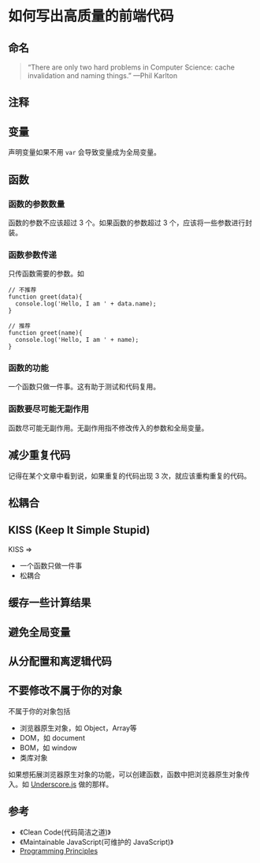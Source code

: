 # 如何写出高质量的前端代码
## 命名
> “There are only two hard problems in Computer Science: cache invalidation and naming
things.” —Phil Karlton

## 注释

## 变量
声明变量如果不用 `var` 会导致变量成为全局变量。

## 函数
### 函数的参数数量
函数的参数不应该超过 3 个。如果函数的参数超过 3 个，应该将一些参数进行封装。

### 函数参数传递
只传函数需要的参数。如
```
// 不推荐
function greet(data){
  console.log('Hello, I am ' + data.name);
}

// 推荐
function greet(name){
  console.log('Hello, I am ' + name);
}
```

### 函数的功能
一个函数只做一件事。这有助于测试和代码复用。

### 函数要尽可能无副作用
函数尽可能无副作用。无副作用指不修改传入的参数和全局变量。

## 减少重复代码
记得在某个文章中看到说，如果重复的代码出现 3 次，就应该重构重复的代码。

## 松耦合

## KISS (Keep It Simple Stupid)
KISS =>
* 一个函数只做一件事
* 松耦合

## 缓存一些计算结果


## 避免全局变量

## 从分配置和离逻辑代码

## 不要修改不属于你的对象
不属于你的对象包括
* 浏览器原生对象，如 Object，Array等
* DOM，如 document
* BOM，如 window
* 类库对象

如果想拓展浏览器原生对象的功能，可以创建函数，函数中把浏览器原生对象传入。如 [Underscore.js](http://underscorejs.org/) 做的那样。


## 参考
* 《Clean Code(代码简洁之道)》
* 《Maintainable JavaScript(可维护的 JavaScript)》
* [Programming Principles](http://webpro.github.io/programming-principles/#kiss)
